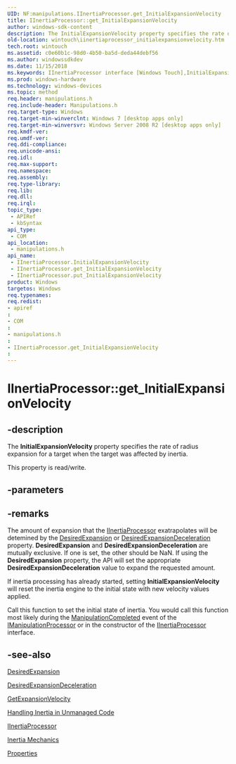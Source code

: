 ```yaml
---
UID: NF:manipulations.IInertiaProcessor.get_InitialExpansionVelocity
title: IInertiaProcessor::get_InitialExpansionVelocity
author: windows-sdk-content
description: The InitialExpansionVelocity property specifies the rate of radius expansion for a target when the target was affected by inertia.
old-location: wintouch\iinertiaprocessor_initialexpansionvelocity.htm
tech.root: wintouch
ms.assetid: c0e60b1c-98d0-4b50-ba5d-deda44debf56
ms.author: windowssdkdev
ms.date: 11/15/2018
ms.keywords: IInertiaProcessor interface [Windows Touch],InitialExpansionVelocity property, IInertiaProcessor.InitialExpansionVelocity, IInertiaProcessor.get_InitialExpansionVelocity, IInertiaProcessor::InitialExpansionVelocity, IInertiaProcessor::get_InitialExpansionVelocity, IInertiaProcessor::put_InitialExpansionVelocity, InitialExpansionVelocity property [Windows Touch], InitialExpansionVelocity property [Windows Touch],IInertiaProcessor interface, get_InitialExpansionVelocity, manipulations/IInertiaProcessor::InitialExpansionVelocity, manipulations/IInertiaProcessor::get_InitialExpansionVelocity, manipulations/IInertiaProcessor::put_InitialExpansionVelocity, wintouch.iinertiaprocessor_initialexpansionvelocity
ms.prod: windows-hardware
ms.technology: windows-devices
ms.topic: method
req.header: manipulations.h
req.include-header: Manipulations.h
req.target-type: Windows
req.target-min-winverclnt: Windows 7 [desktop apps only]
req.target-min-winversvr: Windows Server 2008 R2 [desktop apps only]
req.kmdf-ver: 
req.umdf-ver: 
req.ddi-compliance: 
req.unicode-ansi: 
req.idl: 
req.max-support: 
req.namespace: 
req.assembly: 
req.type-library: 
req.lib: 
req.dll: 
req.irql: 
topic_type:
 - APIRef
 - kbSyntax
api_type:
 - COM
api_location:
 - manipulations.h
api_name:
 - IInertiaProcessor.InitialExpansionVelocity
 - IInertiaProcessor.get_InitialExpansionVelocity
 - IInertiaProcessor.put_InitialExpansionVelocity
product: Windows
targetos: Windows
req.typenames: 
req.redist: 
- apiref
: 
- COM
: 
- manipulations.h
: 
- IInertiaProcessor.get_InitialExpansionVelocity
: 
---
```


# IInertiaProcessor::get_InitialExpansionVelocity


## -description


The <b>InitialExpansionVelocity</b> property specifies the rate of radius expansion for a target when the target was affected by inertia.

This property is read/write.


## -parameters


## -remarks



The amount of expansion that the <a href="https://msdn.microsoft.com/8dc171eb-0c6e-41dd-b506-5f91ea703a53">IInertiaProcessor</a> exatrapolates will be detemined by the <a href="https://msdn.microsoft.com/1d686bb1-a00b-43fc-804b-5a1d8bb69499">DesiredExpansion</a> or <a href="https://msdn.microsoft.com/b21d9aa8-0c86-45fe-9573-023929cf7faa">DesiredExpansionDeceleration</a> property.
      <b>DesiredExpansion</b> and <b>DesiredExpansionDeceleration</b> are mutually exclusive.  If one is set, the other should be NaN.
    If using the <b>DesiredExpansion</b> property, the API will set the appropriate <b>DesiredExpansionDeceleration</b> value to expand the requested amount.

If inertia processing has already started, setting <b>InitialExpansionVelocity</b> will reset the inertia engine to the initial state with new velocity values applied.

Call this function to set the initial state of inertia. You would call this function most likely during the <a href="https://msdn.microsoft.com/1284df32-f4e8-43b3-b825-9172ad39f0e6">ManipulationCompleted</a> event of the <a href="https://msdn.microsoft.com/963f87c1-e128-4bd5-9f28-d49418f768fb">IManipulationProcessor</a> or in the constructor of the <a href="https://msdn.microsoft.com/8dc171eb-0c6e-41dd-b506-5f91ea703a53">IInertiaProcessor</a> interface.




## -see-also




<a href="https://msdn.microsoft.com/1d686bb1-a00b-43fc-804b-5a1d8bb69499">DesiredExpansion</a>



<a href="https://msdn.microsoft.com/b21d9aa8-0c86-45fe-9573-023929cf7faa">DesiredExpansionDeceleration</a>



<a href="https://msdn.microsoft.com/5dbaeaa3-4abf-485e-9f84-8450dce14fc9">GetExpansionVelocity</a>



<a href="https://msdn.microsoft.com/3261b461-add2-4e92-9a51-b2d46630fb4f">Handling Inertia in Unmanaged Code</a>



<a href="https://msdn.microsoft.com/8dc171eb-0c6e-41dd-b506-5f91ea703a53">IInertiaProcessor</a>



<a href="https://msdn.microsoft.com/188b6936-b36e-4e57-9118-8b61ed134c17">Inertia Mechanics</a>



<a href="https://msdn.microsoft.com/47fd1a49-8e14-4076-8ce6-f0c4917e8cf1">Properties</a>
 

 

